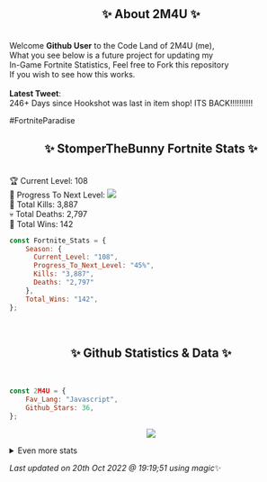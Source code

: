 
  <br><h2 align="center"> ✨ About 2M4U ✨</h2><br>
  Welcome **Github User** to the Code Land of 2M4U (me),<br>
  What you see below is a future project for updating my<br>
  In-Game Fortnite Statistics, Feel free to Fork this repository<br>
  If you wish to see how this works.
  <br><br>
  <b>Latest Tweet</b>: <br>246+ Days since Hookshot was last in item shop!
ITS BACK!!!!!!!!!!

#FortniteParadise
  <br><h2 align="center"> ✨ StomperTheBunny Fortnite Stats ✨</h2><br>
  🏆 Current Level: 108<br>
  🎉 Progress To Next Level: ![](https://geps.dev/progress/45)<br>
  🎯 Total Kills: 3,887<br>
  💀 Total Deaths: 2,797<br>
  👑 Total Wins: 142<br>

```js
const Fortnite_Stats = {
    Season: {    
      Current_Level: "108",
      Progress_To_Next_Level: "45%",
      Kills: "3,887",
      Deaths: "2,797"
    },
    Total_Wins: "142",
}; 
```


<br><h2 align="center"> ✨ Github Statistics & Data ✨</h2><br>

```js
const 2M4U = {
    Fav_Lang: "Javascript",
    Github_Stars: 36,
}; 
```

<p align="center">
<img src="https://github-readme-streak-stats.herokuapp.com/?user=2M4U&theme=tokyonight">
</p>
<details>
  <summary>
      Even more stats
  </summary>
  <p align="center">
    <img src="https://github-profile-trophy.vercel.app/?username=2M4U&theme=dracula">
    <img src="https://github-readme-stats.vercel.app/api?username=2M4U&theme=tokyonight&count_private=true&show_icons=true&include_all_commits=true">
  </p>
</details>

<!-- Last updated on Thu Oct 20 2022 19:19:51 GMT+0000 (Coordinated Universal Time) ;-;-->
<i>Last updated on 20th Oct 2022 @ 19:19;51 using magic</i>✨